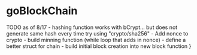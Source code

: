 # goBlockChain

TODO as of 8/17
	- hashing function works with bCrypt... but does not generate same hash every time try using "crypto/sha256"
	- Add nonce to crypto
	- build minning function (while loop that adds in nonce)
	- define a better struct for chain
	- build initial block creation into new block function
}